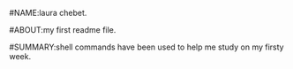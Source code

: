 #NAME:laura chebet.

#ABOUT:my first readme file.

#SUMMARY:shell commands have been used to help me study on my firsty week.
